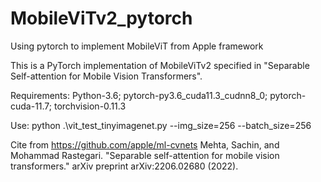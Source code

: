 # MobileViTv2_pytorch
Using pytorch to implement MobileViT from Apple framework

This is a PyTorch implementation of MobileViTv2 specified in "Separable Self-attention for Mobile Vision Transformers".

Requirements: Python-3.6; pytorch-py3.6_cuda11.3_cudnn8_0; pytorch-cuda-11.7; torchvision-0.11.3

Use: python .\vit_test_tinyimagenet.py --img_size=256 --batch_size=256

Cite from https://github.com/apple/ml-cvnets
Mehta, Sachin, and Mohammad Rastegari. "Separable self-attention for mobile vision transformers." arXiv preprint arXiv:2206.02680 (2022).

